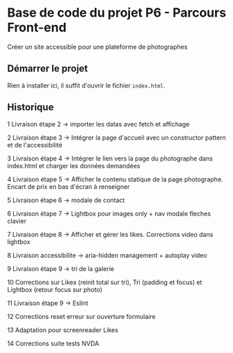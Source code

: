 # Base de code du projet P6 - Parcours Front-end
Créer un site accessible pour une plateforme de photographes

## Démarrer le projet
Rien à installer ici, il suffit d'ouvrir le fichier `index.html`.

## Historique
1 Livraison étape 2 -> importer les datas avec fetch et affichage

2 Livraison étape 3 -> Intégrer la page d'accueil avec un constructor pattern et de l'accessibilité

3 Livraison étape 4 -> Intégrer le lien vers la page du photographe dans index.html et charger les données demandées

4 Livraison étape 5 -> Afficher le contenu statique de la page photographe. Encart de prix en bas d'écran à renseigner

5 Livraison étape 6 -> modale de contact

6 Livraison étape 7 -> Lightbox pour images only + nav modale fleches clavier

7 Livraison étape 8 -> Afficher et gérer les likes. Corrections video dans lightbox

8 Livraison accessibilite -> aria-hidden management + autoplay video

9 Livraison étape 9 -> tri de la galerie

10 Corrections sur Likes (reinit total sur tri), Tri (padding et focus) et Lightbox (retour focus sur photo)

11 Livraison étape 9 -> Eslint

12 Corrections reset erreur sur ouverture formulaire

13 Adaptation pour screenreader Likes

14 Corrections suite tests NVDA